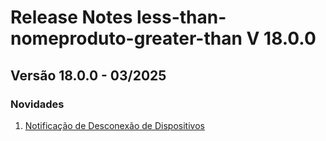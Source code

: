 # Release Notes less-than-nomeproduto-greater-than V 18.0.0

## **Versão 18.0.0 - 03/2025**


### **Novidades**

1. [Notificação de Desconexão de Dispositivos](Notificação-De-Desconexão-De-Dispositivos.md)
